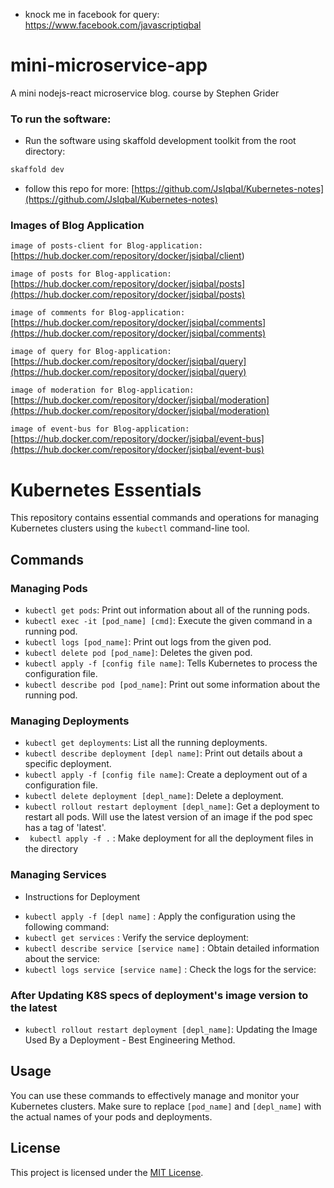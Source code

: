 * knock me in facebook for query: https://www.facebook.com/javascriptiqbal

# mini-microservice-app

A mini nodejs-react microservice blog. course by Stephen Grider

### To run the software:

-   Run the software using skaffold development toolkit from the root directory:

```bash
skaffold dev
```

-   follow this repo for more: [https://github.com/JsIqbal/Kubernetes-notes](https://github.com/JsIqbal/Kubernetes-notes)

### Images of Blog Application

`image of posts-client for Blog-application:` [https://hub.docker.com/repository/docker/jsiqbal/client)

`image of posts for Blog-application:` [https://hub.docker.com/repository/docker/jsiqbal/posts](https://hub.docker.com/repository/docker/jsiqbal/posts)

`image of comments for Blog-application:` [https://hub.docker.com/repository/docker/jsiqbal/comments](https://hub.docker.com/repository/docker/jsiqbal/comments)

`image of query for Blog-application:` [https://hub.docker.com/repository/docker/jsiqbal/query](https://hub.docker.com/repository/docker/jsiqbal/query)

`image of moderation for Blog-application:` [https://hub.docker.com/repository/docker/jsiqbal/moderation](https://hub.docker.com/repository/docker/jsiqbal/moderation)

`image of event-bus for Blog-application:` [https://hub.docker.com/repository/docker/jsiqbal/event-bus](https://hub.docker.com/repository/docker/jsiqbal/event-bus)

# Kubernetes Essentials

This repository contains essential commands and operations for managing Kubernetes clusters using the `kubectl` command-line tool.

## Commands

### Managing Pods

-   `kubectl get pods`: Print out information about all of the running pods.
-   `kubectl exec -it [pod_name] [cmd]`: Execute the given command in a running pod.
-   `kubectl logs [pod_name]`: Print out logs from the given pod.
-   `kubectl delete pod [pod_name]`: Deletes the given pod.
-   `kubectl apply -f [config file name]`: Tells Kubernetes to process the configuration file.
-   `kubectl describe pod [pod_name]`: Print out some information about the running pod.

### Managing Deployments

-   `kubectl get deployments`: List all the running deployments.
-   `kubectl describe deployment [depl name]`: Print out details about a specific deployment.
-   `kubectl apply -f [config file name]`: Create a deployment out of a configuration file.
-   `kubectl delete deployment [depl_name]`: Delete a deployment.
-   `kubectl rollout restart deployment [depl_name]`: Get a deployment to restart all pods. Will use the latest version of an image if the pod spec has a tag of 'latest'.
-   ` kubectl apply -f .` : Make deployment for all the deployment files in the directory

### Managing Services

-   Instructions for Deployment

*   `kubectl apply -f [depl name]` : Apply the configuration using the following command:
*   `kubectl get services` : Verify the service deployment:
*   `kubectl describe service [service name]` : Obtain detailed information about the service:
*   `kubectl logs service [service name]` : Check the logs for the service:

### After Updating K8S specs of deployment's image version to the latest

-   `kubectl rollout restart deployment [depl_name]`: Updating the Image Used By a Deployment - Best Engineering Method.

## Usage

You can use these commands to effectively manage and monitor your Kubernetes clusters. Make sure to replace `[pod_name]` and `[depl_name]` with the actual names of your pods and deployments.

## License

This project is licensed under the [MIT License](https://opensource.org/licenses/MIT).
